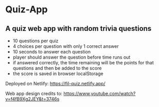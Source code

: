 # Quiz-App

## A quiz web app with random trivia questions

* 10 questions per quiz
* 4 choices per question with only 1 correct answer
* 10 seconds to answer each question
* player should answer the question before time runs out
* if answered correctly, the time remaining will be the points for that questions and then be added to the score
* the score is saved in browser localStorage

Deployed on Netlify: https://fil-quiz.netlify.app/

Web app design credits to: https://www.youtube.com/watch?v=f4fB9Xg2JEY&t=3746s
